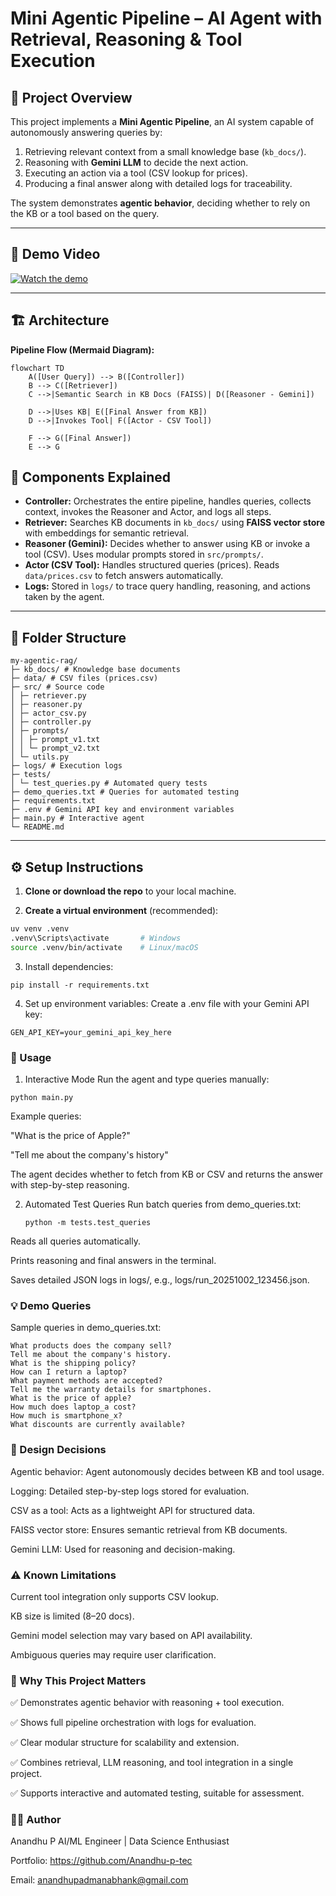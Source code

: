 # Mini Agentic Pipeline – AI Agent with Retrieval, Reasoning & Tool Execution

## 📌 Project Overview
This project implements a **Mini Agentic Pipeline**, an AI system capable of autonomously answering queries by:

1. Retrieving relevant context from a small knowledge base (`kb_docs/`).
2. Reasoning with **Gemini LLM** to decide the next action.
3. Executing an action via a tool (CSV lookup for prices).
4. Producing a final answer along with detailed logs for traceability.

The system demonstrates **agentic behavior**, deciding whether to rely on the KB or a tool based on the query.

---

## 🎥 Demo Video

[![Watch the demo](https://img.youtube.com/vi/rXxNusDsDOw/0.jpg)](https://youtu.be/rXxNusDsDOw)

---

## 🏗️ Architecture

**Pipeline Flow (Mermaid Diagram):**

```mermaid
flowchart TD
    A([User Query]) --> B([Controller])
    B --> C([Retriever])
    C -->|Semantic Search in KB Docs (FAISS)| D([Reasoner - Gemini])
    
    D -->|Uses KB| E([Final Answer from KB])
    D -->|Invokes Tool| F([Actor - CSV Tool])
    
    F --> G([Final Answer])
    E --> G
```
## 🔎 Components Explained

- **Controller:** Orchestrates the entire pipeline, handles queries, collects context, invokes the Reasoner and Actor, and logs all steps.
- **Retriever:** Searches KB documents in `kb_docs/` using **FAISS vector store** with embeddings for semantic retrieval.
- **Reasoner (Gemini):** Decides whether to answer using KB or invoke a tool (CSV). Uses modular prompts stored in `src/prompts/`.
- **Actor (CSV Tool):** Handles structured queries (prices). Reads `data/prices.csv` to fetch answers automatically.
- **Logs:** Stored in `logs/` to trace query handling, reasoning, and actions taken by the agent.

---

## 📂 Folder Structure
```
my-agentic-rag/
├─ kb_docs/ # Knowledge base documents
├─ data/ # CSV files (prices.csv)
├─ src/ # Source code
│ ├─ retriever.py
│ ├─ reasoner.py
│ ├─ actor_csv.py
│ ├─ controller.py
│ ├─ prompts/
│ │ ├─ prompt_v1.txt
│ │ └─ prompt_v2.txt
│ └─ utils.py
├─ logs/ # Execution logs
├─ tests/
│ └─ test_queries.py # Automated query tests
├─ demo_queries.txt # Queries for automated testing
├─ requirements.txt
├─ .env # Gemini API key and environment variables
├─ main.py # Interactive agent
└─ README.md
```


---

## ⚙️ Setup Instructions

1. **Clone or download the repo** to your local machine.

2. **Create a virtual environment** (recommended):

```bash
uv venv .venv
.venv\Scripts\activate       # Windows
source .venv/bin/activate    # Linux/macOS
```
3. Install dependencies:
```
pip install -r requirements.txt
```
4. Set up environment variables:
Create a .env file with your Gemini API key:
```
GEN_API_KEY=your_gemini_api_key_here
```
### 🚀 Usage
1. Interactive Mode
Run the agent and type queries manually:
```
python main.py
```
Example queries:

"What is the price of Apple?"

"Tell me about the company's history"

The agent decides whether to fetch from KB or CSV and returns the answer with step-by-step reasoning.

2. Automated Test Queries
   Run batch queries from demo_queries.txt:
   ```
   python -m tests.test_queries
   ```
Reads all queries automatically.

Prints reasoning and final answers in the terminal.

Saves detailed JSON logs in logs/, e.g., logs/run_20251002_123456.json.

### 💡 Demo Queries
Sample queries in demo_queries.txt:
```
What products does the company sell?
Tell me about the company's history.
What is the shipping policy?
How can I return a laptop?
What payment methods are accepted?
Tell me the warranty details for smartphones.
What is the price of apple?
How much does laptop_a cost?
How much is smartphone_x?
What discounts are currently available?
```
### 🧩 Design Decisions

Agentic behavior: Agent autonomously decides between KB and tool usage.

Logging: Detailed step-by-step logs stored for evaluation.

CSV as a tool: Acts as a lightweight API for structured data.

FAISS vector store: Ensures semantic retrieval from KB documents.

Gemini LLM: Used for reasoning and decision-making.

### ⚠️ Known Limitations

Current tool integration only supports CSV lookup.

KB size is limited (8–20 docs).

Gemini model selection may vary based on API availability.

Ambiguous queries may require user clarification.

### 🚀 Why This Project Matters

✅ Demonstrates agentic behavior with reasoning + tool execution.

✅ Shows full pipeline orchestration with logs for evaluation.

✅ Clear modular structure for scalability and extension.

✅ Combines retrieval, LLM reasoning, and tool integration in a single project.


✅ Supports interactive and automated testing, suitable for assessment.

### 👨‍💻 Author

Anandhu P
AI/ML Engineer | Data Science Enthusiast

Portfolio: https://github.com/Anandhu-p-tec

Email: anandhupadmanabhank@gmail.com


